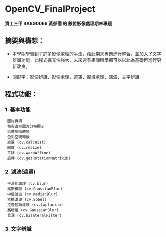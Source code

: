 # OpenCV_FinalProject
**資工三甲 4A8G0066 黃郁儒 的 數位影像處理期末專題**


## 摘要與構想：
* 本學期學習到了許多影像處理的手法，藉此期末專題進行整合，並加入了文字辨識功能，此程式擴充性強大，未來還有相關所學都可以以此為基礎再進行更新改良。

* 關鍵字：影像辨識、影像處理、遮罩、鄰域處理、濾波、文字辨識


## 程式功能：

### 1. 基本功能
     圖片資訊
     色彩直方圖方分布顯示
     影像灰階轉換
     色彩空間轉換
     遮罩 (cv.calcHist)
     縮放 (cv.resize)
     平移 (cv.warpAffine)
     旋轉 (cv.getRotationMatrix2D)
      
### 2. 濾波(遮罩)
     平滑化處理 (cv.blur)
     高斯模糊 (cv.GaussianBlur)
     中值濾波 (cv.medianBlur)
     索柏濾波 (cv.Sobel)
     拉普拉斯濾波 (cv.Laplacian)
     高增幅 (cv.GaussianBlur)
     景深 (cv.bilateralFilter)
      
### 3. 文字辨識
